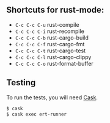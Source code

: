 ## Shortcuts for rust-mode:

* `C-c C-c C-u` rust-compile
* `C-c C-c C-i` rust-recompile
* `C-c C-c C-b` rust-cargo-build
* `C-c C-c C-f` rust-cargo-fmt
* `C-c C-c C-t` rust-cargo-test
* `C-c C-c C-l` rust-cargo-clippy
* `C-c C-c C-o` rust-format-buffer

## Testing

To run the tests, you will
need [Cask](https://github.com/cask/cask).

``` bash
$ cask
$ cask exec ert-runner
```
